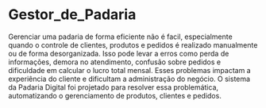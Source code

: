 # Gestor_de_Padaria
Gerenciar uma padaria de forma eficiente não é facil, especialmente quando o controle de clientes, produtos e pedidos é realizado manualmente ou de forma desorganizada. Isso pode levar a erros como perda de informações, demora no atendimento, confusão sobre pedidos e dificuldade em calcular o lucro total mensal. Esses problemas impactam a experiência do cliente e dificultam a administração do negócio.
O sistema da Padaria Digital foi projetado para resolver essa problemática, automatizando o gerenciamento de produtos, clientes e pedidos.
